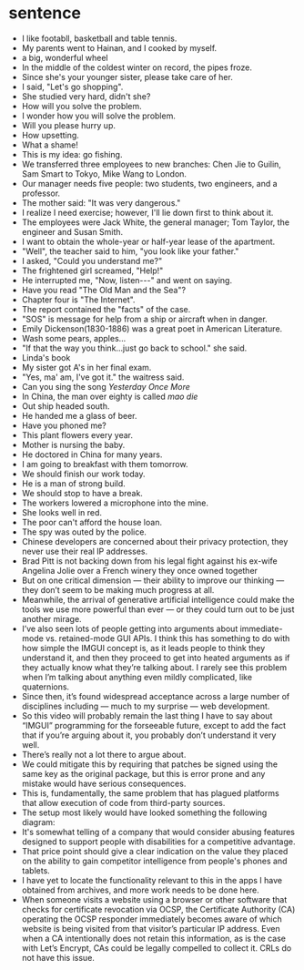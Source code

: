 # sentence

- I like footabll, basketball and table tennis.
- My parents went to Hainan, and I cooked by myself.
- a big, wonderful wheel
- In the middle of the coldest winter on record, the pipes froze.
- Since she's your younger sister, please take care of her.
- I said, "Let's go shopping".
- She studied very hard, didn't she?
- How will you solve the problem.
- I wonder how you will solve the problem.
- Will you please hurry up.
- How upsetting.
- What a shame!
- This is my idea: go fishing.
- We transferred three employees to new branches: Chen Jie to Guilin, Sam Smart to Tokyo, Mike Wang to London.
- Our manager needs five people: two students, two engineers, and a professor.
- The mother said: "It was very dangerous."
- I realize I need exercise; however, I'll lie down first to think about it.
- The employees were Jack White, the general manager; Tom Taylor, the engineer and Susan Smith.
- I want to obtain the whole-year or half-year lease of the apartment.
- "Well", the teacher said to him, "you look like your father."
- I asked, "Could you understand me?"
- The frightened girl screamed, "Help!"
- He interrupted me, "Now, listen---" and went on saying.
- Have you read "The Old Man and the Sea"?
- Chapter four is "The Internet".
- The report contained the "facts" of the case.
- "SOS" is message for help from a ship or aircraft when in danger.
- Emily Dickenson(1830-1886) was a great poet in American Literature.
- Wash some pears, apples...
- "If that the way you think...just go back to school." she said.
- Linda's book
- My sister got A's in her final exam.
- "Yes, ma' am, I've got it." the waitress said.
- Can you sing the song *Yesterday Once More*
- In China, the man over eighty is called *mao die*
- Out ship headed south.
- He handed me a glass of beer.
- Have you phoned me?
- This plant flowers every year.
- Mother is nursing the baby.
- He doctored in China for many years.
- I am going to breakfast with them tomorrow.
- We should finish our work today.
- He is a man of strong build.
- We should stop to have a break.
- The workers lowered a microphone into the mine.
- She looks well in red.
- The poor can't afford the house loan.
- The spy was outed by the police.
- Chinese developers are concerned about their privacy protection, they never use their real IP addresses.
- Brad Pitt is not backing down from his legal fight against his ex-wife Angelina Jolie over a French winery they once owned together
- But on one critical dimension — their ability to improve our thinking — they don’t seem to be making much progress at all.
- Meanwhile, the arrival of generative artificial intelligence could make the tools we use more powerful than ever — or they could turn out to be just another mirage.
- I’ve also seen lots of people getting into arguments about immediate-mode vs. retained-mode GUI APIs. I think this has something to do with how simple the IMGUI concept is, as it leads people to think they understand it, and then they proceed to get into heated arguments as if they actually know what they’re talking about. I rarely see this problem when I’m talking about anything even mildly complicated, like quaternions.
- Since then, it’s found widespread acceptance across a large number of disciplines including  —  much to my surprise  —  web development.
- So this video will probably remain the last thing I have to say about “IMGUI” programming for the forseeable future, except to add the fact that if you’re arguing about it, you probably don’t understand it very well.
- There’s really not a lot there to argue about.
- We could mitigate this by requiring that patches be signed using the same key as the original package, but this is error prone and any mistake would have serious consequences.
- This is, fundamentally, the same problem that has plagued platforms that allow execution of code from third-party sources.
- The setup most likely would have looked something the following diagram:
- It's somewhat telling of a company that would consider abusing features designed to support people with disabilities for a competitive advantage.
- That price point should give a clear indication on the value they placed on the ability to gain competitor intelligence from people's phones and tablets.
- I have yet to locate the functionality relevant to this in the apps I have obtained from archives, and more work needs to be done here.
- When someone visits a website using a browser or other software that checks for certificate revocation via OCSP, the Certificate Authority (CA) operating the OCSP responder immediately becomes aware of which website is being visited from that visitor’s particular IP address. Even when a CA intentionally does not retain this information, as is the case with Let’s Encrypt, CAs could be legally compelled to collect it. CRLs do not have this issue.
